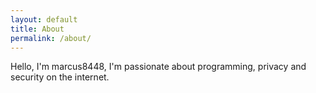 ```yaml
---
layout: default
title: About
permalink: /about/
---
```


Hello, I'm marcus8448, I'm passionate about programming, privacy and security on the internet.
